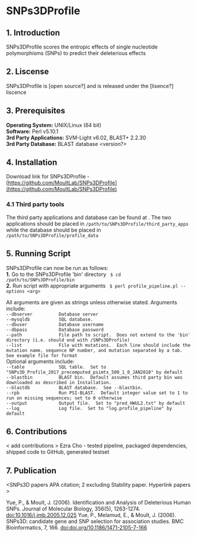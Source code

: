 # SNPs3DProfile

## 1. Introduction
SNPs3DProfile scores the entropic effects of single nucleotide polymorphisms (SNPs) to predict their deleterious effects  

## 2. Liscense
SNPs3DProfile is [open source?] and is released under the [lisence?] liscence

## 3. Prerequisites
**Operating System:** UNIX/Linux (64 bit) <br/>
**Software:** Perl v5.10.1 <br/>
**3rd Party Applications:** SVM-Light v6.02, BLAST+ 2.2.30 <br/>
**3rd Party Database:** BLAST database <version?> <br/>

## 4. Installation
Download link for SNPs3DProfile - [https://github.com/MoultLab/SNPs3DProfile](https://github.com/MoultLab/SNPs3DProfile)
### 4.1 Third party tools
The third party applications and database can be found at <link>.  The two applications should be placed in ```/path/to/SNPs3DProfile/third_party_apps``` while the database should be placed in ```/path/to/SNPs3DProfile/profile_data```

## 5. Running Script
SNPs3DProfile can now be run as follows: <br/>
**1.** Go to the SNPs3DProfile 'bin' directory ``` $ cd /path/to/SNPs3DProfile/bin``` <br/>
**2.** Run script with appropriate arguments ``` $ perl profile_pipeline.pl --options <arg>``` <br/>

All arguments are given as strings unless otherwise stated.  Arguments include: <br/>
```--dbserver          Database server``` <br/>
```--mysqldb           SQL database.  ```<br/>
```--dbuser            Database username``` <br/>
```--dbpass            Database password``` <br/>
```--path              File path to script.  Does not extend to the 'bin' directory (i.e. should end with /SNPs3DProfile)```<br/>
```--list              File with mutations.  Each line should include the mutation name, sequence NP number, and mutation separated by a tab.  See example file for format ```<br/>
  Optional arguments include:  <br/>
```--table             SQL table.  Set to "SNPs3D_Profile_2017_precomputed_psimtx_500_1_0_JAN2018" by default ```<br/>
```--blastbin          BLAST bin.  Default assumes third party bin was downloaded as described in Installation. ```<br/>
```--blastdb           BLAST database.  See --blastbin.  ```<br/>
```--rpb               Run PSI-BLAST.  Default integer value set to 1 to run on missing sequences; set to 0 otherwise   ```<br/>
```--output            Output file.  Set to "pred_HWUL2.txt" by default ```<br/>
```--log               Log file.  Set to "log.profile_pipeline" by default ```<br/>
       
## 6. Contributions
< add contributions >
Ezra Cho - tested pipeline, packaged dependencies, shipped code to GitHub, generated testset

## 7. Publication
<SNPs3D papers APA citation; 2 excluding Stability paper.  Hyperlink papers >
  
  Yue, P., &amp; Moult, J. (2006). Identification and Analysis of Deleterious Human SNPs. Journal of Molecular Biology, 356(5), 1263-1274. [doi:10.1016/j.jmb.2005.12.025](https://pubmed.ncbi.nlm.nih.gov/16412461/)
  Yue, P., Melamud, E., & Moult, J. (2006).  SNPs3D: candidate gene and SNP selection for association studies.  BMC Bioinformatics, 7, 166. 
 [doi:doi.org/10.1186/1471-2105-7-166](https://pubmed.ncbi.nlm.nih.gov/16551372/)

